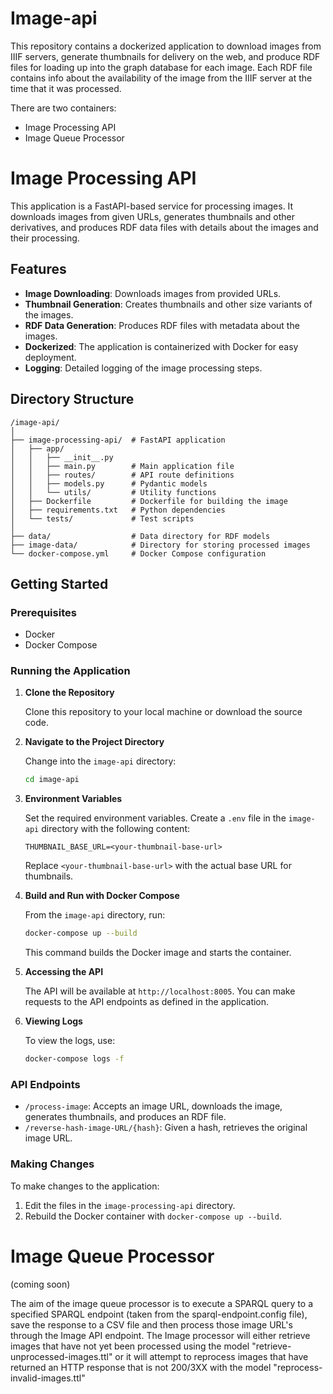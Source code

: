 # Image-api

This repository contains a dockerized application to download images from IIIF servers, generate thumbnails for delivery on the web, and produce RDF files for loading up into the graph database for each image. Each RDF file contains info about the availability of the image from the IIIF server at the time that it was processed.

There are two containers:
- Image Processing API
- Image Queue Processor
  

# Image Processing API

This application is a FastAPI-based service for processing images. It downloads images from given URLs, generates thumbnails and other derivatives, and produces RDF data files with details about the images and their processing.

## Features

- **Image Downloading**: Downloads images from provided URLs.
- **Thumbnail Generation**: Creates thumbnails and other size variants of the images.
- **RDF Data Generation**: Produces RDF files with metadata about the images.
- **Dockerized**: The application is containerized with Docker for easy deployment.
- **Logging**: Detailed logging of the image processing steps.

## Directory Structure

```
/image-api/
│
├── image-processing-api/  # FastAPI application
│   ├── app/
│   │   ├── __init__.py
│   │   ├── main.py        # Main application file
│   │   ├── routes/        # API route definitions
│   │   ├── models.py      # Pydantic models
│   │   └── utils/         # Utility functions
│   ├── Dockerfile         # Dockerfile for building the image
│   ├── requirements.txt   # Python dependencies
│   └── tests/             # Test scripts
│
├── data/                  # Data directory for RDF models
├── image-data/            # Directory for storing processed images
└── docker-compose.yml     # Docker Compose configuration
```

## Getting Started

### Prerequisites

- Docker
- Docker Compose

### Running the Application

1. **Clone the Repository**

   Clone this repository to your local machine or download the source code.

2. **Navigate to the Project Directory**

   Change into the `image-api` directory:

   ```bash
   cd image-api
   ```

3. **Environment Variables**

   Set the required environment variables. Create a `.env` file in the `image-api` directory with the following content:

   ```
   THUMBNAIL_BASE_URL=<your-thumbnail-base-url>
   ```

   Replace `<your-thumbnail-base-url>` with the actual base URL for thumbnails.

4. **Build and Run with Docker Compose**

   From the `image-api` directory, run:

   ```bash
   docker-compose up --build
   ```

   This command builds the Docker image and starts the container.

5. **Accessing the API**

   The API will be available at `http://localhost:8005`. You can make requests to the API endpoints as defined in the application.

6. **Viewing Logs**

   To view the logs, use:

   ```bash
   docker-compose logs -f
   ```

### API Endpoints

- `/process-image`: Accepts an image URL, downloads the image, generates thumbnails, and produces an RDF file.
- `/reverse-hash-image-URL/{hash}`: Given a hash, retrieves the original image URL.

### Making Changes

To make changes to the application:

1. Edit the files in the `image-processing-api` directory.
2. Rebuild the Docker container with `docker-compose up --build`.



# Image Queue Processor

(coming soon)

The aim of the image queue processor is to execute a SPARQL query to a specified SPARQL endpoint (taken from the sparql-endpoint.config file), save the response to a CSV file and then process those image URL's through the Image API endpoint. The Image processor will either retrieve images that have not yet been processed using the model "retrieve-unprocessed-images.ttl" or it will attempt to reprocess images that have returned an HTTP response that is not 200/3XX with the model "reprocess-invalid-images.ttl"
